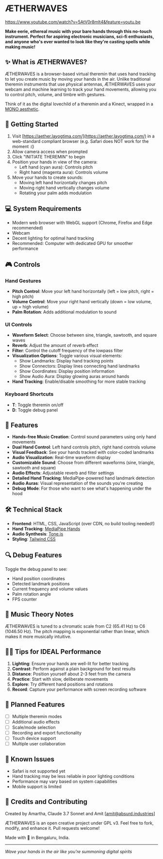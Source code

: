 # ÆTHERWAVES

https://www.youtube.com/watch?v=5AtV0r8mlt4&feature=youtu.be

**Make eerie, ethereal music with your bare hands through this no-touch instrument. Perfect for aspiring electronic musicians, sci-fi enthusiasts, and anyone who's ever wanted to look like they're casting spells while making music!**

## ✨ What is ÆTHERWAVES?

ÆTHERWAVES is a browser-based virtual theremin that uses hand tracking to let you create music by moving your hands in the air. Unlike traditional theremin instruments that use physical antennas, ÆTHERWAVES uses your webcam and machine learning to track your hand movements, allowing you to control pitch, volume, and timbre with gestures.

Think of it as the digital lovechild of a theremin and a Kinect, wrapped in a [MONO aesthetic](https://mono.layogtima.com/).

## 🚀 Getting Started

1. Visit [https://aether.layogtima.com/](https://aether.layogtima.com/) in a web-standard compliant browser (e.g. Safari does NOT work for the moment :()
2. Allow camera access when prompted
3. Click "INITIATE THEREMIN" to begin
4. Position your hands in view of the camera:
   - Left hand (cyan aura): Controls pitch
   - Right hand (magenta aura): Controls volume
5. Move your hands to create sounds:
   - Moving left hand horizontally changes pitch
   - Moving right hand vertically changes volume
   - Rotating your palm adds modulation

## 💻 System Requirements

- Modern web browser with WebGL support (Chrome, Firefox and Edge recommended)
- Webcam
- Decent lighting for optimal hand tracking
- Recommended: Computer with dedicated GPU for smoother performance

## 🎮 Controls

### Hand Gestures

- **Pitch Control**: Move your left hand horizontally (left = low pitch, right = high pitch)
- **Volume Control**: Move your right hand vertically (down = low volume, up = high volume)
- **Palm Rotation**: Adds additional modulation to sound

### UI Controls

- **Waveform Select**: Choose between sine, triangle, sawtooth, and square waves
- **Reverb**: Adjust the amount of reverb effect
- **Filter**: Control the cutoff frequency of the lowpass filter
- **Visualization Options**: Toggle various visual elements:
  - Show Landmarks: Display hand tracking points
  - Show Connectors: Display lines connecting hand landmarks
  - Show Coordinates: Display position information
  - Show Audio Aura: Display glowing auras around hands
- **Hand Tracking**: Enable/disable smoothing for more stable tracking

### Keyboard Shortcuts

- **T**: Toggle theremin on/off
- **D**: Toggle debug panel

## 🔮 Features

- **Hands-free Music Creation**: Control sound parameters using only hand movements
- **Dual Hand Control**: Left hand controls pitch, right hand controls volume
- **Visual Feedback**: See your hands tracked with color-coded landmarks
- **Audio Visualization**: Real-time waveform display
- **Customizable Sound**: Choose from different waveforms (sine, triangle, sawtooth and square)
- **Audio Effects**: Adjustable reverb and filter settings
- **Detailed Hand Tracking**: MediaPipe-powered hand landmark detection
- **Audio Auras**: Visual representation of the sounds you're creating
- **Debug Mode**: For those who want to see what's happening under the hood

## 🛠️ Technical Stack

- **Frontend**: HTML, CSS, JavaScript (over CDN, no build tooling needed!)
- **Hand Tracking**: [MediaPipe Hands](https://google.github.io/mediapipe/solutions/hands.html)
- **Audio Synthesis**: [Tone.js](https://tonejs.github.io/)
- **Styling**: [Tailwind CSS](https://tailwindcss.com/)

## 🔍 Debug Features

Toggle the debug panel to see:

- Hand position coordinates
- Detected landmark positions
- Current frequency and volume values
- Palm rotation angle
- FPS counter

## 🎵 Music Theory Notes

ÆTHERWAVES is tuned to a chromatic scale from C2 (65.41 Hz) to C6 (1046.50 Hz). The pitch mapping is exponential rather than linear, which makes it more musically intuitive.

## 🧙‍♀️ Tips for IDEAL Performance

1. **Lighting**: Ensure your hands are well-lit for better tracking
2. **Contrast**: Perform against a plain background for best results
3. **Distance**: Position yourself about 2-3 feet from the camera
4. **Practice**: Start with slow, deliberate movements
5. **Explore**: Try different hand positions and rotations
6. **Record**: Capture your performance with screen recording software

## 🔄 Planned Features

- [ ] Multiple theremin modes
- [ ] Additional audio effects
- [ ] Scale/mode selection
- [ ] Recording and export functionality
- [ ] Touch device support
- [ ] Multiple user collaboration

## 👾 Known Issues

- Safari is not supported yet
- Hand tracking may be less reliable in poor lighting conditions
- Performance may vary based on system capabilities
- Mobile support is limited

## 🤝 Credits and Contributing

Created by Amartha, Claude 3.7 Sonnet and Amit [amit@absurd.industries]

ÆTHERWAVES is an open creative project under GPL v3. Feel free to fork, modify, and enhance it. Pull requests welcome!

Made with 💜 in Bengaluru, India.

---

_Wave your hands in the air like you're summoning digital spirits_
